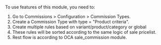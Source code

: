 To use features of this module, you need to:

1.  Go to Commissions \> Configuration \> Commission Types.
2.  Create a Commission Type with type = "Product criteria".
3.  Create multiple rules based on variant/product/category or global
4.  These rules will be sorted according to the same logic of sale
    pricelist.
5.  Rest flow is according to OCA sale_commission module.
